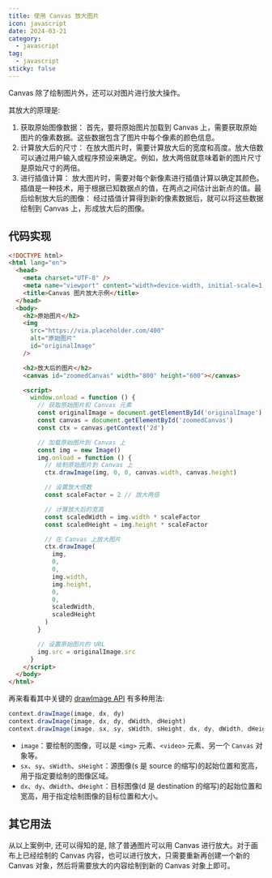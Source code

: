 ```yaml
---
title: 使用 Canvas 放大图片
icon: javascript
date: 2024-03-21
category:
  - javascript
tag:
  - javascript
sticky: false
---
```


Canvas 除了绘制图片外，还可以对图片进行放大操作。

其放大的原理是:

1. 获取原始图像数据： 首先，要将原始图片加载到 Canvas 上，需要获取原始图片的像素数据。这些数据包含了图片中每个像素的颜色信息。
2. 计算放大后的尺寸： 在放大图片时，需要计算放大后的宽度和高度。放大倍数可以通过用户输入或程序预设来确定。例如，放大两倍就意味着新的图片尺寸是原始尺寸的两倍。
3. 进行插值计算： 放大图片时，需要对每个新像素进行插值计算以确定其颜色。插值是一种技术，用于根据已知数据点的值，在两点之间估计出新点的值。最后绘制放大后的图像： 经过插值计算得到新的像素数据后，就可以将这些数据绘制到 Canvas 上，形成放大后的图像。

## 代码实现

```html
<!DOCTYPE html>
<html lang="en">
  <head>
    <meta charset="UTF-8" />
    <meta name="viewport" content="width=device-width, initial-scale=1.0" />
    <title>Canvas 图片放大示例</title>
  </head>
  <body>
    <h2>原始图片</h2>
    <img
      src="https://via.placeholder.com/400"
      alt="原始图片"
      id="originalImage"
    />

    <h2>放大后的图片</h2>
    <canvas id="zoomedCanvas" width="800" height="600"></canvas>

    <script>
      window.onload = function () {
        // 获取原始图片和 Canvas 元素
        const originalImage = document.getElementById('originalImage')
        const canvas = document.getElementById('zoomedCanvas')
        const ctx = canvas.getContext('2d')

        // 加载原始图片到 Canvas 上
        const img = new Image()
        img.onload = function () {
          // 绘制原始图片到 Canvas 上
          ctx.drawImage(img, 0, 0, canvas.width, canvas.height)

          // 设置放大倍数
          const scaleFactor = 2 // 放大两倍

          // 计算放大后的宽高
          const scaledWidth = img.width * scaleFactor
          const scaledHeight = img.height * scaleFactor

          // 在 Canvas 上放大图片
          ctx.drawImage(
            img,
            0,
            0,
            img.width,
            img.height,
            0,
            0,
            scaledWidth,
            scaledHeight
          )
        }

        // 设置原始图片的 URL
        img.src = originalImage.src
      }
    </script>
  </body>
</html>
```

再来看看其中关键的 [drawImage API](https://developer.mozilla.org/en-US/docs/Web/API/CanvasRenderingContext2D/drawImage) 有多种用法:

```js
context.drawImage(image, dx, dy)
context.drawImage(image, dx, dy, dWidth, dHeight)
context.drawImage(image, sx, sy, sWidth, sHeight, dx, dy, dWidth, dHeight)
```

- `image`：要绘制的图像，可以是 `<img>` 元素、`<video>` 元素、另一个 `Canvas` 对象等。
- `sx`、`sy`、`sWidth`、`sHeight`：源图像(s 是 source 的缩写)的起始位置和宽高，用于指定要绘制的图像区域。
- `dx`、`dy`、`dWidth`、`dHeight`：目标图像(d 是 destination 的缩写)的起始位置和宽高，用于指定绘制图像的目标位置和大小。

## 其它用法

从以上案例中, 还可以得知的是, 除了普通图片可以用 Canvas 进行放大。对于画布上已经绘制的 Canvas 内容，也可以进行放大，只需要重新再创建一个新的 Canvas 对象，然后将需要放大的内容绘制到新的 Canvas 对象上即可。
